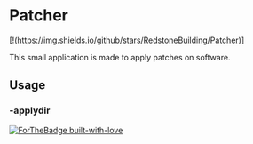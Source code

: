 # Patcher

[!(https://img.shields.io/github/stars/RedstoneBuilding/Patcher)] 



This small application is made to apply patches on software. 

## Usage

### -applydir

[![ForTheBadge built-with-love](http://ForTheBadge.com/images/badges/built-with-love.svg)](https://GitHub.com/Naereen/)

